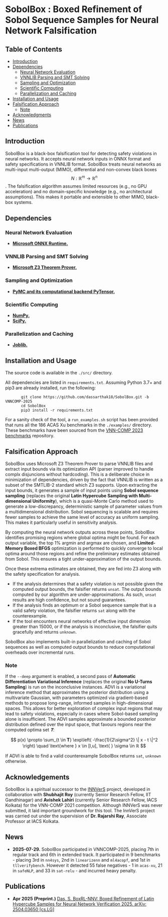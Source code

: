 # SobolBox : Boxed Refinement of Sobol Sequence Samples for Neural Network Falsification

## Table of Contents

- [Introduction](#introduction)
- [Dependencies](#dependencies)
  - [Neural Network Evaluation](#neural-network-evaluation)
  - [VNNLIB Parsing and SMT Solving](#vnnlib-parsing-and-smt-solving)
  - [Sampling and Optimization](#sampling-and-optimization)
  - [Scientific Computing](#scientific-computing)
  - [Parallelization and Caching](#parallelization-and-caching)
- [Installation and Usage](#installation-and-usage)
- [Falsification Approach](#falsification-approach)
  - [Note](#note)
- [Acknowledgments](#acknowledgements)
- [News](#news)
- [Publications](#publications)

## Introduction

SobolBox is a black-box falsification tool for detecting safety violations in neural networks. It accepts neural network inputs in ONNX format and safety specifications in VNNLIB format. SobolBox treats neural networks as multi-input multi-output (MIMO), differential and non-convex black boxes $$N: ℝ^m \rightarrow ℝ^n$$. The falsification algorithm assumes limited resources (e.g., no GPU acceleration) and no domain-specific knowledge (e.g., no architectural assumptions). This makes it portable and extensible to other MIMO, black-box systems.

## Dependencies

### Neural Network Evaluation

* [**Microsoft ONNX Runtime.**](https://onnxruntime.ai/)

### VNNLIB Parsing and SMT Solving

* [**Microsoft Z3 Theorem Prover.**](https://github.com/Z3Prover/z3)

### Sampling and Optimization

* [**PyMC and its computational backend PyTensor.**](https://www.pymc.io/welcome.html)

### Scientific Computing

* [**NumPy.**](https://numpy.org/)
* [**SciPy.**](https://scipy.org/)

### Parallelization and Caching

* [**Joblib.**](https://joblib.readthedocs.io/en/stable/)

## Installation and Usage

The source code is available in the ``./src/`` directory.

All dependencies are listed in ``requirements.txt``. Assuming Python 3.7+ and pip3 are already installed, run the following:

 ```shell
        git clone https://github.com/dassarthak18/SobolBox.git -b VNNCOMP-2025
        cd SobolBox
        pip3 install -r requirements.txt
  ```
For a sanity check of the tool, a ``run_examples.sh`` script has been provided that runs all the 186 ACAS Xu benchmarks in the ``./examples/`` directory. These benchmarks have been sourced from the [VNN-COMP 2023 benchmarks](https://github.com/ChristopherBrix/vnncomp2023_benchmarks) repository.

## Falsification Approach

SobolBox uses Microsoft Z3 Theorem Prover to parse VNNLIB files and extract input bounds via its optimization API (parser improved to handle complx disjuncions without hardcoding). This is a deliberate choice in minimization of dependencies, driven by the fact that VNNLIB is written as a subset of the SMTLIB-2 standard which Z3 supports. Upon extracting the input bounds, it generates a sample of input points using **Sobol sequence sampling** (replaces the original **Latin Hypercube Sampling with Multi-dimensional Uniformity**), which is a quasi-Monte Carlo method used to generate a low-discrepancy, deterministic sample of parameter values from a multidimensional distribution. Sobol sequencing is scalable and requires fewer samples to achieve the same level of accuracy as uniform sampling. This makes it particularly useful in sensitivity analysis.

By computing the neural network outputs across these points, SobolBox identifies promising regions where global optima might be found. For each output variable, the top 1% argmin and argmax are chosen, and **Limited-Memory Boxed BFGS** optimization is performed to quickly converge to local optima around those regions and refine the preliminary estimates obtained from Sobol. This ensures a tight under-approximation of the output bounds.

Once these extrema estimates are obtained, they are fed into Z3 along with the safety specification for analysis.

* If the analysis determines that a safety violation is not possible given the computed output bounds, the falsifier returns ``unsat``. The output bounds computed by our algorithm are under-approximations. As such, ``unsat`` results are high confidence, but not sound guarantees.
* If the analysis finds an optimum or a Sobol sequence sample that is a valid safety violation, the falsifier returns ``sat`` along with the counterexample.
* If the tool encounters neural networks of effective input dimension greater than 15000, or if the analysis is inconclusive, the falsifier quits gracefully and returns ``unknown``.

SobolBox also implements built-in parallelization and caching of Sobol sequences as well as computed output bounds to reduce computational overheads over incremental runs.

### Note

If the ``--deep`` argument is enabled, a second pass of **Automatic Differentiation Variational Inference** (replaces the original **No U-Turns Sampling**) is run on the inconclusive instances. ADVI is a variational inference method that approximates the posterior distribution using a multivariate Gaussian, with parameters optimized via gradient-based methods to propose long-range, informed samples in high-dimensional spaces. This allows for better exploration of complex input regions that may lead to safety violations, especially in cases where Sobol-based sampling alone is insufficient. The ADVI samples approximate a bounded posterior distribution defined over the input space, that favours regions near the computed optima set $𝐓$:

$$
p(x) \propto \sum_{t \in 𝐓} \exp\left( -\frac{1}{2\sigma^2} \| x - t \|^2 \right)
\quad \text{where } x \in [l,u], \text{ } \sigma \in ℝ
$$

If ADVI is able to find a valid counterexample SobolBox returns ``sat``, ``unknown`` otherwise.

## Acknowledgements

SobolBox is a spiritual successor to the [INNVerS](https://github.com/iacs-csu-2020/INNVerS) project, developed in collaboration with **Shubhajit Roy** (currently Senior Research Fellow, IIT Gandhinagar) and **Avishek Lahiri** (currently Senior Research Fellow, IACS Kolkata) for the VNN-COMP 2021 competition. Although INNVerS was never submitted, it laid important groundwork for this tool. The InnVerS project was carried out under the supervision of **Dr. Rajarshi Ray**, Associate Professor at IACS Kolkata.

## News

* **2025-07-29.** SobolBox participated in VNNCOMP-2025, placing 7th in regular track and 6th in extended track. It participated in 9 benchmarks - placing 3rd in ``nn4sys``, 2nd in ``linearizenn`` and ``ml4acopf``, and 1st in ``tllverifybench``. However it detected 55 false negatives - 1 in ``acas-xu``, 21 in ``safeNLP``, and 33 in ``sat-relu`` - and incurred heavy penalty.

## Publications

* **Apr 2025 (Preprint.)** [Das, S. BoxRL-NNV: Boxed Refinement of Latin Hypercube Samples for Neural Network Verification 2025. arXiv: 2504.03650 [cs.LG]](https://arxiv.org/abs/2504.03650)
